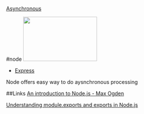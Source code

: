 [Asynchronous](../async.md)

#node
<img src="https://nodejs.org/static/images/logos/nodejs-new-pantone-black.png" height="120" width="200">

- [Express](express.md)

Node offers easy way to do aysnchronous processing

##Links
[An introduction to Node.js - Max Ogden](https://github.com/maxogden/art-of-node)

[Understanding module.exports and exports in Node.js](https://www.sitepoint.com/understanding-module-exports-exports-node-js/)
